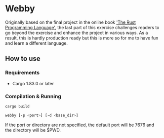 # Webby

Originally based on the final project in the online book ['The Rust Programming Language'](https://doc.rust-lang.org/stable/book/title-page.html), the last part of this exercise challenges readers to go beyond the exercise and enhance the project in various ways. As a result, this is hardly production ready but this is more so for me to have fun and learn a different language.


## How to use

### Requirements
- Cargo 1.83.0 or later

### Compilation & Running

```sh
cargo build
```
```sh
webby [-p <port>] [-d <base_dir>]
```

If the port or directory are not specified, the default port will be 7676 and the directory will be $PWD.
